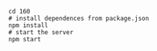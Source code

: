 
    cd 160
    # install dependences from package.json
    npm install
    # start the server
    npm start
